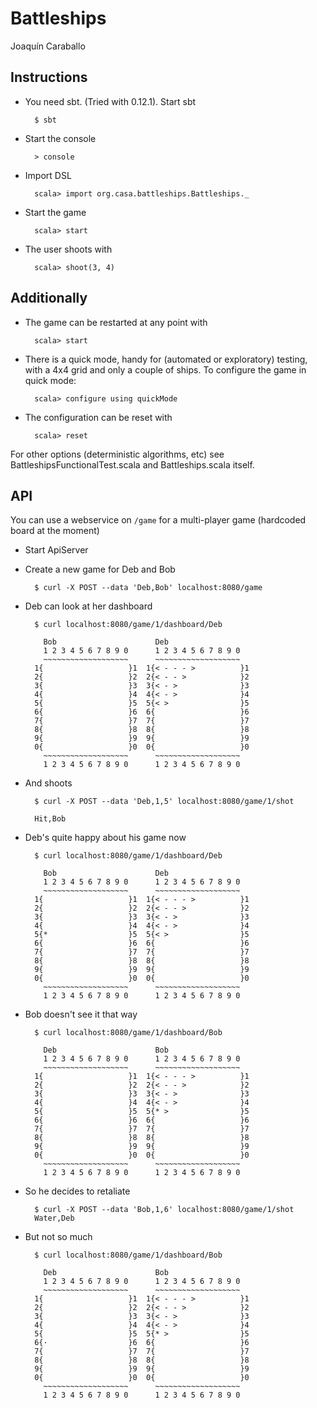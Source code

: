 Battleships
==========
Joaquín Caraballo

Instructions
------------
* You need sbt. (Tried with 0.12.1). Start sbt

        $ sbt

* Start the console

        > console

* Import DSL

        scala> import org.casa.battleships.Battleships._

* Start the game

        scala> start

* The user shoots with

        scala> shoot(3, 4)


Additionally
------------

* The game can be restarted at any point with

        scala> start

* There is a quick mode, handy for (automated or exploratory) testing, with a 4x4 grid and only a couple of ships. To configure the game in quick mode:

        scala> configure using quickMode

* The configuration can be reset with

        scala> reset

For other options (deterministic algorithms, etc) see BattleshipsFunctionalTest.scala and Battleships.scala itself.

API
---
You can use a webservice on `/game` for a multi-player game (hardcoded board at the moment)

* Start ApiServer

* Create a new game for Deb and Bob

        $ curl -X POST --data 'Deb,Bob' localhost:8080/game

* Deb can look at her dashboard

        $ curl localhost:8080/game/1/dashboard/Deb

          Bob                      Deb
          1 2 3 4 5 6 7 8 9 0      1 2 3 4 5 6 7 8 9 0
          ~~~~~~~~~~~~~~~~~~~      ~~~~~~~~~~~~~~~~~~~
        1{                   }1  1{< - - - >          }1
        2{                   }2  2{< - - >            }2
        3{                   }3  3{< - >              }3
        4{                   }4  4{< - >              }4
        5{                   }5  5{< >                }5
        6{                   }6  6{                   }6
        7{                   }7  7{                   }7
        8{                   }8  8{                   }8
        9{                   }9  9{                   }9
        0{                   }0  0{                   }0
          ~~~~~~~~~~~~~~~~~~~      ~~~~~~~~~~~~~~~~~~~
          1 2 3 4 5 6 7 8 9 0      1 2 3 4 5 6 7 8 9 0


* And shoots

        $ curl -X POST --data 'Deb,1,5' localhost:8080/game/1/shot

        Hit,Bob


* Deb's quite happy about his game now

        $ curl localhost:8080/game/1/dashboard/Deb

          Bob                      Deb
          1 2 3 4 5 6 7 8 9 0      1 2 3 4 5 6 7 8 9 0
          ~~~~~~~~~~~~~~~~~~~      ~~~~~~~~~~~~~~~~~~~
        1{                   }1  1{< - - - >          }1
        2{                   }2  2{< - - >            }2
        3{                   }3  3{< - >              }3
        4{                   }4  4{< - >              }4
        5{*                  }5  5{< >                }5
        6{                   }6  6{                   }6
        7{                   }7  7{                   }7
        8{                   }8  8{                   }8
        9{                   }9  9{                   }9
        0{                   }0  0{                   }0
          ~~~~~~~~~~~~~~~~~~~      ~~~~~~~~~~~~~~~~~~~
          1 2 3 4 5 6 7 8 9 0      1 2 3 4 5 6 7 8 9 0

* Bob doesn't see it that way

        $ curl localhost:8080/game/1/dashboard/Bob

          Deb                      Bob
          1 2 3 4 5 6 7 8 9 0      1 2 3 4 5 6 7 8 9 0
          ~~~~~~~~~~~~~~~~~~~      ~~~~~~~~~~~~~~~~~~~
        1{                   }1  1{< - - - >          }1
        2{                   }2  2{< - - >            }2
        3{                   }3  3{< - >              }3
        4{                   }4  4{< - >              }4
        5{                   }5  5{* >                }5
        6{                   }6  6{                   }6
        7{                   }7  7{                   }7
        8{                   }8  8{                   }8
        9{                   }9  9{                   }9
        0{                   }0  0{                   }0
          ~~~~~~~~~~~~~~~~~~~      ~~~~~~~~~~~~~~~~~~~
          1 2 3 4 5 6 7 8 9 0      1 2 3 4 5 6 7 8 9 0

* So he decides to retaliate

        $ curl -X POST --data 'Bob,1,6' localhost:8080/game/1/shot
        Water,Deb

* But not so much

        $ curl localhost:8080/game/1/dashboard/Bob

          Deb                      Bob
          1 2 3 4 5 6 7 8 9 0      1 2 3 4 5 6 7 8 9 0
          ~~~~~~~~~~~~~~~~~~~      ~~~~~~~~~~~~~~~~~~~
        1{                   }1  1{< - - - >          }1
        2{                   }2  2{< - - >            }2
        3{                   }3  3{< - >              }3
        4{                   }4  4{< - >              }4
        5{                   }5  5{* >                }5
        6{·                  }6  6{                   }6
        7{                   }7  7{                   }7
        8{                   }8  8{                   }8
        9{                   }9  9{                   }9
        0{                   }0  0{                   }0
          ~~~~~~~~~~~~~~~~~~~      ~~~~~~~~~~~~~~~~~~~
          1 2 3 4 5 6 7 8 9 0      1 2 3 4 5 6 7 8 9 0
